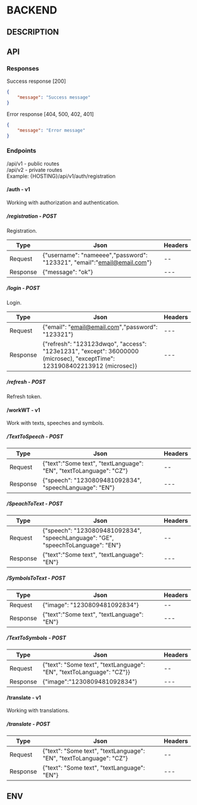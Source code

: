 # BACKEND
## DESCRIPTION
## API
### Responses
Success response [200]
```json
{
    "message": "Success message"
}
```
Error response [404, 500, 402, 401]
```json
{
    "message": "Error message"
}
```
### Endpoints
/api/v1 - public routes</br>
/api/v2 - private routes</br>
Example: {HOSTING}/api/v1/auth/registration

#### /auth - v1
Working with authorization and authentication.

##### /registration - POST
Registration.

Type | Json                                                                    | Headers
--- |-------------------------------------------------------------------------| ---
Request | {"username": "nameeee","password": "123321", "email":"email@email.com"} | --
Response | {"message": "ok"}                                                       | ---

##### /login - POST
Login.

 Type     | Json                                                                                                                      | Headers 
----------|---------------------------------------------------------------------------------------------------------------------------|--------
 Request  | {"email": "email@email.com","password": "123321"}                                                                         | ---    
 Response | {"refresh": "123123dwqo", "access": "123e1231", "except": 36000000 (microsec), "exceptTime": 1231908402213912 (microsec)} | ---

##### /refresh - POST
Refresh token.

#### /workWT - v1
Work with texts, speeches and symbols.

##### /TextToSpeech - POST
Type | Json                                                                             | Headers
--- |----------------------------------------------------------------------------------| ---
Request | {"text":"Some text", "textLanguage": "EN", "textToLanguage": "CZ"}               | --
Response | {"speech": "1230809481092834", "speechLanguage": "EN"} | ---

##### /SpeachToText - POST
Type | Json                                                                             | Headers
--- |----------------------------------------------------------------------------------| ---
Request | {"speech": "1230809481092834", "speechLanguage": "GE", "speechToLanguage": "EN"} | --
Response | {"text":"Some text", "textLanguage": "EN"}                                       | ---

##### /SymbolsToText - POST
Type | Json                          | Headers
--- |-------------------------------| ---
Request | {"image": "1230809481092834"} | --
Response | {"text":"Some text", "textLanguage": "EN"} | ---

##### /TextToSymbols - POST
Type | Json                                              | Headers
--- |---------------------------------------------------| ---
Request | {"text": "Some text", "textLanguage": "EN", "textToLanguage": "CZ"}} | --
Response | {"image":"1230809481092834"}                      | ---

#### /translate - v1
Working with translations.
##### /translate - POST

Type | Json                                                                | Headers
--- |---------------------------------------------------------------------| ---
Request | {"text": "Some text", "textLanguage": "EN", "textToLanguage": "CZ"} | --
Response | {"text": "Some text", "textLanguage": "EN"}                                        | ---
## ENV
